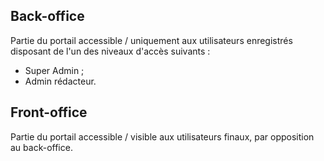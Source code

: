 ## Back-office
Partie du portail accessible / uniquement aux utilisateurs enregistrés disposant de l'un des niveaux d'accès suivants :

* Super Admin ;
* Admin rédacteur.

## Front-office
Partie du portail accessible / visible aux utilisateurs finaux, par opposition au back-office.
